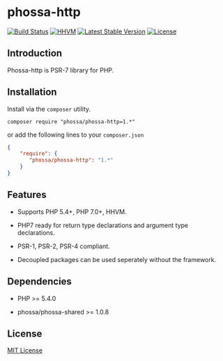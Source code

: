 # phossa-http
[![Build Status](https://travis-ci.org/phossa/phossa-http.svg?branch=master)](https://travis-ci.org/phossa/phossa-http)
[![HHVM](https://img.shields.io/hhvm/phossa/phossa-http.svg?style=flat)](http://hhvm.h4cc.de/package/phossa/phossa-http)
[![Latest Stable Version](https://img.shields.io/packagist/vpre/phossa/phossa-http.svg?style=flat)](https://packagist.org/packages/phossa/phossa-http)
[![License](https://poser.pugx.org/phossa/phossa-http/license)](http://mit-license.org/)

Introduction
---

Phossa-http is PSR-7 library for PHP.

Installation
---

Install via the `composer` utility.

```
composer require "phossa/phossa-http=1.*"
```

or add the following lines to your `composer.json`

```json
{
    "require": {
       "phossa/phossa-http": "1.*"
    }
}
```

Features
---

- Supports PHP 5.4+, PHP 7.0+, HHVM.

- PHP7 ready for return type declarations and argument type declarations.

- PSR-1, PSR-2, PSR-4 compliant.

- Decoupled packages can be used seperately without the framework.

Dependencies
---

- PHP >= 5.4.0

- phossa/phossa-shared >= 1.0.8

License
---

[MIT License](http://mit-license.org/)
